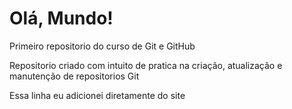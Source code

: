 # Olá, Mundo!
 Primeiro repositorio do curso de Git e GitHub
 
Repositorio criado com intuito de pratica na criação, atualização e manutenção de repositorios Git

Essa linha eu adicionei diretamente do site

